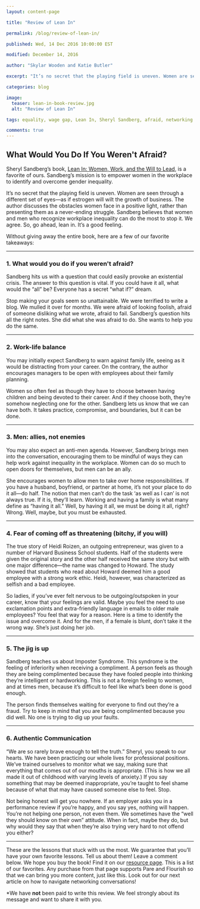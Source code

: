 ```yaml
---
layout: content-page

title: "Review of Lean In"

permalink: /blog/review-of-lean-in/

published: Wed, 14 Dec 2016 10:00:00 EST

modified: December 14, 2016

author: "Skylar Wooden and Katie Butler"

excerpt: "It’s no secret that the playing field is uneven. Women are seen through a different set of eyes—as if estrogen will wilt the growth of business. The author discusses the obstacles women face in a positive light, rather than presenting them as a never-ending struggle."

categories: blog

image:
  teaser: lean-in-book-review.jpg
  alt: "Review of Lean In"

tags: equality, wage gap, Lean In, Sheryl Sandberg, afraid, networking

comments: true
---
```


<h2 class="alt">What Would You Do If You Weren't Afraid?</h2>

Sheryl Sandberg’s book, <a href="http://amzn.to/2wm89of" target="_blank">Lean In: Women, Work, and the Will to Lead</a>, is a favorite of ours. Sandberg’s mission is to empower women in the workplace to identify and overcome gender inequality. 

It’s no secret that the playing field is uneven. Women are seen through a different set of eyes—as if estrogen will wilt the growth of business. The author discusses the obstacles women face in a positive light, rather than presenting them as a never-ending struggle. Sandberg believes that women and men who recognize workplace inequality can do the most to stop it. We agree. So, go ahead, lean in. It’s  a good feeling. 

Without giving away the entire book, here are a few of our favorite takeaways:

<hr class="secondary">

### 1. What would you do if you weren't afraid?

Sandberg hits us with a question that could easily provoke an existential crisis. The answer to this question is vital. If you could have it all, what would the “all” be? Everyone has a secret “what if?” dream. 

Stop making your goals seem so unattainable. We were terrified to write a blog. We mulled it over for months. We were afraid of looking foolish, afraid of someone disliking what we wrote, afraid to fail. Sandberg’s question hits all the right notes. She did what she was afraid to do. She wants to help you do the same.

<hr class="secondary">

### 2. Work-life balance

You may initially expect Sandberg to warn against family life, seeing as it would be distracting from your career. On the contrary, the author encourages managers to be open with employees about their family planning. 

Women so often feel as though they have to choose between having children and being devoted to their career. And if they choose both, they’re somehow neglecting one for the other. Sandberg lets us know that we can have both. It takes practice, compromise, and boundaries, but it can be done.

<hr class="secondary">

### 3. Men: allies, not enemies 

You may also expect an anti-men agenda. However, Sandberg brings men into the conversation, encouraging them to be mindful of ways they can help work against inequality in the workplace. Women can do so much to open doors for themselves, but men can be an ally.

She encourages women to allow men to take over home responsibilities. If you have a husband, boyfriend, or partner at home, it’s not your place to do it all—do half. The notion that men can’t do the task ‘as well as I can’ is not always true. If it is, they’ll learn. Working and having a family is what many define as “having it all.” Well, by having it all, we must be doing it all, right? Wrong. Well, maybe, but you must be exhausted. 

<hr class="secondary">

### 4. Fear of coming off as threatening (bitchy, if you will)

The true story of Heidi Roizen, an outgoing entrepreneur, was given to a number of Harvard Business School students. Half of the students were given the original story and the other half received the same story but with one major difference—the name was changed to Howard. The study showed that students who read about Howard deemed him a good employee with a strong work ethic. Heidi, however, was characterized as selfish and a bad employee. 

So ladies, if you’ve ever felt nervous to be outgoing/outspoken in your career, know that your feelings are valid. Maybe you feel the need to use exclamation points and extra-friendly language in emails to older male employees? You feel that way for a reason. Here is a time to identify the issue and overcome it. And for the men, if a female is blunt, don’t take it the wrong way. She’s just doing her job. 

<hr class="secondary">

### 5. The jig is up

Sandberg teaches us about Imposter Syndrome. This syndrome is the feeling of inferiority when receiving a compliment. A person feels as though they are being complimented because they have fooled people into thinking they’re intelligent or hardworking. This is not a foreign feeling to women, and at times men, because it’s difficult to feel like what’s been done is good enough.

The person finds themselves waiting for everyone to find out they’re a fraud. Try to keep in mind that you are being complimented because you did well. No one is trying to dig up your faults.

<hr class="secondary">

### 6. Authentic Communication

“We are so rarely brave enough to tell the truth.” Sheryl, you speak to our hearts. We have been practicing our whole lives for professional positions. We’ve trained ourselves to monitor what we say, making sure that everything that comes out of our mouths is appropriate. (This is how we all made it out of childhood with varying levels of anxiety.) If you say something that may be deemed inappropriate, you’re taught to feel shame because of what that may have caused someone else to feel. Stop. 

Not being honest will get you nowhere. If an employer asks you in a performance review if you’re happy, and you say yes, nothing will happen. You’re not helping one person, not even them. We sometimes have the “well they should know on their own” attitude. When in fact, maybe they do, but why would they say that when they’re also trying very hard to not offend you either? 

<hr class="secondary">

These are the lessons that stuck with us the most. We guarantee that you’ll have your own favorite lessons. Tell us about them! Leave a comment below. We hope you buy the book! Find it on our <a href="{{site.url}}/reading-list/">resource page</a>. This is a list of our favorites. Any purchase from that page supports Pare and Flourish so that we can bring you more content, just like this. Look out for our next article on how to navigate networking conversations! 

*We have <strong>not</strong> been paid to write this review. We feel strongly about its message and want to share it with you.